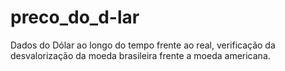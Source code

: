 # preco_do_d-lar
Dados do Dólar ao longo do tempo frente ao real, verificação da desvalorização da moeda brasileira frente a moeda americana.
